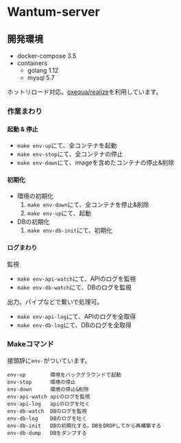 # Wantum-server

## 開発環境

- docker-compose 3.5
- containers
	- golang 1.12
	- mysql 5.7

ホットリロード対応。[oxequa/realize](https://github.com/oxequa/realize)を利用しています。

### 作業まわり
#### 起動 & 停止
- `make env-up`にて、全コンテナを起動
- `make env-stop`にて、全コンテナの停止
- `make env-down`にて、imageを含めたコンテナの停止&削除

#### 初期化
- 環境の初期化
	1. `make env-down`にて、全コンテナを停止&削除
	2. `make env-up`にて、起動
- DBの初期化
	1. `make env-db-init`にて、初期化

#### ログまわり
監視

- `make env-api-watch`にて、APIのログを監視
- `make env-db-watch`にて、DBのログを監視

出力。パイプなどで繋いで処理可。

- `make env-api-log`にて、APIのログを全取得
- `make env-db-log`にて、DBのログを全取得

### Makeコマンド

接頭辞に`env-`がついています。

```
env-up        環境をバックグラウンドで起動
env-stop      環境の停止
env-down      環境の停止&削除
env-api-watch apiのログを監視
env-api-log   apiのログを吐く
env-db-watch  DBのログを監視
env-db-log    DBのログを吐く
env-db-init   DBの初期化する。DBをDROPしてから再構築する
env-db-dump   DBをダンプする
```
